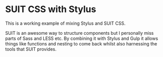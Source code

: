 # SUIT CSS with Stylus

This is a working example of mixing Stylus and SUIT CSS.

SUIT is an awesome way to structure components but I personally miss parts of Sass and LESS etc. By combining it with Stylus and Gulp it allows things like functions and nesting to come back whilst also harnessing the tools that SUIT provides.